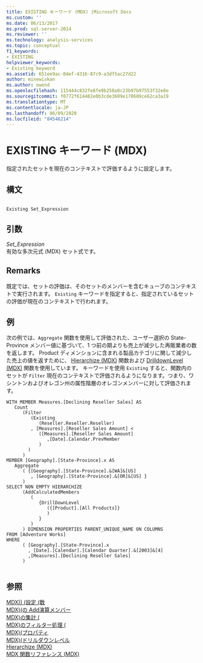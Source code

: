 ```yaml
---
title: EXISTING キーワード (MDX) |Microsoft Docs
ms.custom: ''
ms.date: 06/13/2017
ms.prod: sql-server-2014
ms.reviewer: ''
ms.technology: analysis-services
ms.topic: conceptual
f1_keywords:
- EXISTING
helpviewer_keywords:
- Existing keyword
ms.assetid: 651ee9ac-04ef-4316-87c9-a3df5ac27d22
author: minewiskan
ms.author: owend
ms.openlocfilehash: 115444c832fe8fe9b258a0c23b97b97553f32e8e
ms.sourcegitcommit: f0772f614482e0b3cde3609e178689ce62ca3a19
ms.translationtype: MT
ms.contentlocale: ja-JP
ms.lasthandoff: 06/09/2020
ms.locfileid: "84546214"
---
```

# <a name="existing-keyword-mdx"></a>EXISTING キーワード (MDX)
  指定されたセットを現在のコンテキストで評価するように設定します。  
  
## <a name="syntax"></a>構文  
  
```  
  
Existing Set_Expression  
```  
  
## <a name="arguments"></a>引数  
 *Set_Expression*  
 有効な多次元式 (MDX) セット式です。  
  
## <a name="remarks"></a>Remarks  
 既定では、セットの評価は、そのセットのメンバーを含むキューブのコンテキストで実行されます。 `Existing` キーワードを指定すると、指定されているセットの評価が現在のコンテキストで行われます。  
  
## <a name="example"></a>例  
 次の例では、`Aggregate`  関数を使用して評価された、ユーザー選択の State-Province メンバー値に基づいて、1 つ前の期よりも売上が減少した再販業者の数を返します。 Product ディメンションに含まれる製品カテゴリに関して減少した売上の値を返すために、 [Hierarchize (MDX)](/sql/mdx/hierarchize-mdx) 関数および [DrilldownLevel (MDX)](/sql/mdx/drilldownlevel-mdx) 関数を使用しています。 キーワードを使用 `Existing` すると、関数内のセットが `Filter` 現在のコンテキストで評価されるようになります。つまり、ワシントンおよびオレゴン州の属性階層のオレゴンメンバーに対して評価されます。  
  
```  
WITH MEMBER Measures.[Declining Reseller Sales] AS  
   Count  
      (Filter  
         (Existing  
            (Reseller.Reseller.Reseller)  
         , [Measures].[Reseller Sales Amount] <   
            ([Measures].[Reseller Sales Amount]  
               ,[Date].Calendar.PrevMember  
            )  
        )  
      )  
MEMBER [Geography].[State-Province].x AS   
   Aggregate   
      ( {[Geography].[State-Province].&[WA]&[US]  
         , [Geography].[State-Province].&[OR]&[US] }   
      )  
SELECT NON EMPTY HIERARCHIZE   
      (AddCalculatedMembers   
         (   
            {DrillDownLevel  
               ({[Product].[All Products]}  
               )  
            }   
         )   
      ) DIMENSION PROPERTIES PARENT_UNIQUE_NAME ON COLUMNS   
FROM [Adventure Works]  
WHERE   
      ( [Geography].[State-Province].x  
        , [Date].[Calendar].[Calendar Quarter].&[2003]&[4]  
        ,[Measures].[Declining Reseller Sales]  
      )  
  
```  
  
## <a name="see-also"></a>参照  
 [MDX&#41;&#41; &#40;設定 &#40;数](/sql/mdx/count-set-mdx)   
 [MDX&#41;&#40;の Add演算メンバー](/sql/mdx/addcalculatedmembers-mdx)   
 [MDX&#41;の集計 &#40;](/sql/mdx/aggregate-mdx)   
 [MDX&#41;のフィルター処理 &#40;](/sql/mdx/filter-mdx)   
 [MDX&#41;&#40;プロパティ](/sql/mdx/properties-mdx)   
 [MDX&#41;&#40;ドリルダウンレベル](/sql/mdx/drilldownlevel-mdx)   
 [Hierarchize &#40;MDX&#41;](/sql/mdx/hierarchize-mdx)   
 [MDX 関数リファレンス &#40;MDX&#41;](/sql/mdx/mdx-function-reference-mdx)  
  
  
